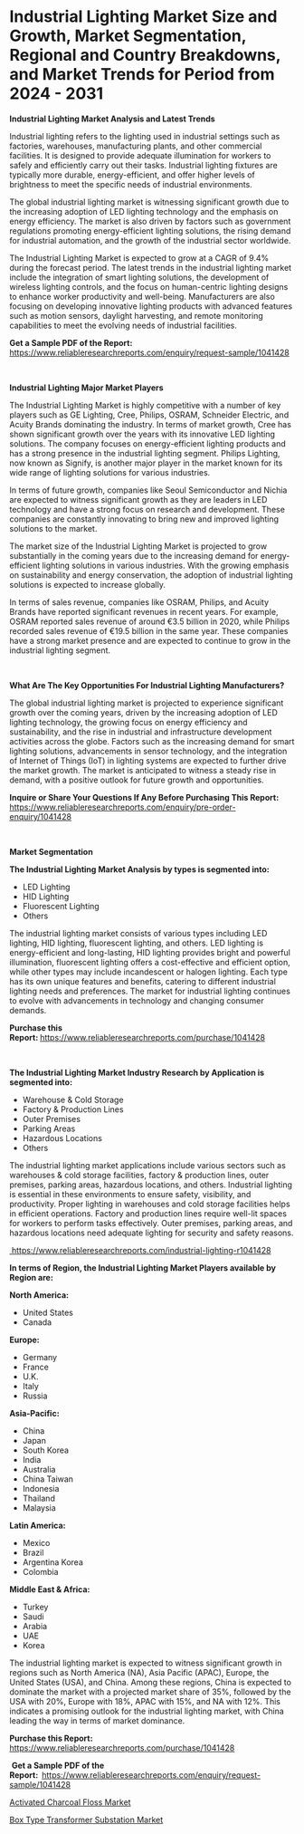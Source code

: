 <p><h1>Industrial Lighting Market Size and Growth, Market Segmentation, Regional and Country Breakdowns, and Market Trends for Period from 2024 -  2031</h1></p><p><strong>Industrial Lighting Market Analysis and Latest Trends</strong></p>
<p><p>Industrial lighting refers to the lighting used in industrial settings such as factories, warehouses, manufacturing plants, and other commercial facilities. It is designed to provide adequate illumination for workers to safely and efficiently carry out their tasks. Industrial lighting fixtures are typically more durable, energy-efficient, and offer higher levels of brightness to meet the specific needs of industrial environments.</p><p>The global industrial lighting market is witnessing significant growth due to the increasing adoption of LED lighting technology and the emphasis on energy efficiency. The market is also driven by factors such as government regulations promoting energy-efficient lighting solutions, the rising demand for industrial automation, and the growth of the industrial sector worldwide.</p><p>The Industrial Lighting Market is expected to grow at a CAGR of 9.4% during the forecast period. The latest trends in the industrial lighting market include the integration of smart lighting solutions, the development of wireless lighting controls, and the focus on human-centric lighting designs to enhance worker productivity and well-being. Manufacturers are also focusing on developing innovative lighting products with advanced features such as motion sensors, daylight harvesting, and remote monitoring capabilities to meet the evolving needs of industrial facilities.</p></p>
<p><strong>Get a Sample PDF of the Report:&nbsp;</strong> <a href="https://www.reliableresearchreports.com/enquiry/request-sample/1041428">https://www.reliableresearchreports.com/enquiry/request-sample/1041428</a></p>
<p>&nbsp;</p>
<p><strong>Industrial Lighting Major Market Players</strong></p>
<p><p>The Industrial Lighting Market is highly competitive with a number of key players such as GE Lighting, Cree, Philips, OSRAM, Schneider Electric, and Acuity Brands dominating the industry. In terms of market growth, Cree has shown significant growth over the years with its innovative LED lighting solutions. The company focuses on energy-efficient lighting products and has a strong presence in the industrial lighting segment. Philips Lighting, now known as Signify, is another major player in the market known for its wide range of lighting solutions for various industries.</p><p>In terms of future growth, companies like Seoul Semiconductor and Nichia are expected to witness significant growth as they are leaders in LED technology and have a strong focus on research and development. These companies are constantly innovating to bring new and improved lighting solutions to the market.</p><p>The market size of the Industrial Lighting Market is projected to grow substantially in the coming years due to the increasing demand for energy-efficient lighting solutions in various industries. With the growing emphasis on sustainability and energy conservation, the adoption of industrial lighting solutions is expected to increase globally.</p><p>In terms of sales revenue, companies like OSRAM, Philips, and Acuity Brands have reported significant revenues in recent years. For example, OSRAM reported sales revenue of around €3.5 billion in 2020, while Philips recorded sales revenue of €19.5 billion in the same year. These companies have a strong market presence and are expected to continue to grow in the industrial lighting segment.</p></p>
<p>&nbsp;</p>
<p><strong>What Are The Key Opportunities For Industrial Lighting Manufacturers?</strong></p>
<p><p>The global industrial lighting market is projected to experience significant growth over the coming years, driven by the increasing adoption of LED lighting technology, the growing focus on energy efficiency and sustainability, and the rise in industrial and infrastructure development activities across the globe. Factors such as the increasing demand for smart lighting solutions, advancements in sensor technology, and the integration of Internet of Things (IoT) in lighting systems are expected to further drive the market growth. The market is anticipated to witness a steady rise in demand, with a positive outlook for future growth and opportunities.</p></p>
<p><strong>Inquire or Share Your Questions If Any Before Purchasing This Report:</strong> <a href="https://www.reliableresearchreports.com/enquiry/pre-order-enquiry/1041428">https://www.reliableresearchreports.com/enquiry/pre-order-enquiry/1041428</a></p>
<p>&nbsp;</p>
<p><strong>Market Segmentation</strong></p>
<p><strong>The Industrial Lighting Market Analysis by types is segmented into:</strong></p>
<p><ul><li>LED Lighting</li><li>HID Lighting</li><li>Fluorescent Lighting</li><li>Others</li></ul></p>
<p><p>The industrial lighting market consists of various types including LED lighting, HID lighting, fluorescent lighting, and others. LED lighting is energy-efficient and long-lasting, HID lighting provides bright and powerful illumination, fluorescent lighting offers a cost-effective and efficient option, while other types may include incandescent or halogen lighting. Each type has its own unique features and benefits, catering to different industrial lighting needs and preferences. The market for industrial lighting continues to evolve with advancements in technology and changing consumer demands.</p></p>
<p><strong>Purchase this Report:&nbsp;</strong><a href="https://www.reliableresearchreports.com/purchase/1041428">https://www.reliableresearchreports.com/purchase/1041428</a></p>
<p>&nbsp;</p>
<p><strong>The Industrial Lighting Market Industry Research by Application is segmented into:</strong></p>
<p><ul><li>Warehouse & Cold Storage</li><li>Factory & Production Lines</li><li>Outer Premises</li><li>Parking Areas</li><li>Hazardous Locations</li><li>Others</li></ul></p>
<p><p>The industrial lighting market applications include various sectors such as warehouses & cold storage facilities, factory & production lines, outer premises, parking areas, hazardous locations, and others. Industrial lighting is essential in these environments to ensure safety, visibility, and productivity. Proper lighting in warehouses and cold storage facilities helps in efficient operations. Factory and production lines require well-lit spaces for workers to perform tasks effectively. Outer premises, parking areas, and hazardous locations need adequate lighting for security and safety reasons.</p></p>
<p><a href="https://www.reliableresearchreports.com/industrial-lighting-r1041428">&nbsp;https://www.reliableresearchreports.com/industrial-lighting-r1041428</a></p>
<p><strong>In terms of Region, the Industrial Lighting Market Players available by Region are:</strong></p>
<p>
    <p> <strong> North America: </strong>
        <ul>
            <li>United States</li>
            <li>Canada</li>
        </ul>
        </p> 
    <p> <strong> Europe: </strong>
        <ul>
            <li>Germany</li>
            <li>France</li>
            <li>U.K.</li>
            <li>Italy</li>
            <li>Russia</li>
        </ul>
        </p> 
    <p> <strong> Asia-Pacific: </strong>
        <ul>
            <li>China</li>
            <li>Japan</li>
            <li>South Korea</li>
            <li>India</li>
            <li>Australia</li>
            <li>China Taiwan</li>
            <li>Indonesia</li>
            <li>Thailand</li>
            <li>Malaysia</li>
        </ul>
        </p> 
    <p> <strong> Latin America: </strong>
        <ul>
            <li>Mexico</li>
            <li>Brazil</li>
            <li>Argentina Korea</li>
            <li>Colombia</li>
        </ul>
        </p> 
    <p> <strong> Middle East & Africa: </strong>
        <ul>
            <li>Turkey</li>
            <li>Saudi</li>
            <li>Arabia</li>
            <li>UAE</li>
            <li>Korea</li>
        </ul>
    </p>
    </p>
<p><p>The industrial lighting market is expected to witness significant growth in regions such as North America (NA), Asia Pacific (APAC), Europe, the United States (USA), and China. Among these regions, China is expected to dominate the market with a projected market share of 35%, followed by the USA with 20%, Europe with 18%, APAC with 15%, and NA with 12%. This indicates a promising outlook for the industrial lighting market, with China leading the way in terms of market dominance.</p></p>
<p><strong>Purchase this Report: </strong><a href="https://www.reliableresearchreports.com/purchase/1041428">https://www.reliableresearchreports.com/purchase/1041428</a></p>
<p>&nbsp;<strong>Get a Sample PDF of the Report:&nbsp;&nbsp;</strong><a href="https://www.reliableresearchreports.com/enquiry/request-sample/1041428">https://www.reliableresearchreports.com/enquiry/request-sample/1041428</a></p>
<p><strong></strong></p>
<p><p><a href="https://view.publitas.com/reportprime-1/activated-charcoal-floss-market-size-growth-trends-statistics-forecasts-2024-2031/">Activated Charcoal Floss Market</a></p><p><a href="https://github.com/RyleeBauch2023/Market-Research-Report-List-2/blob/main/box-type-transformer-substation-market.md">Box Type Transformer Substation Market</a></p></p>